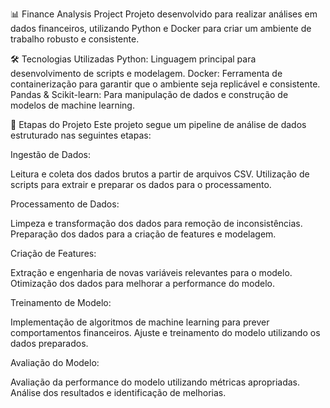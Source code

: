 
📊 Finance Analysis Project
Projeto desenvolvido para realizar análises em dados financeiros, utilizando Python e Docker para criar um ambiente de trabalho robusto e consistente.

🛠️ Tecnologias Utilizadas
Python: Linguagem principal para desenvolvimento de scripts e modelagem.
Docker: Ferramenta de containerização para garantir que o ambiente seja replicável e consistente.
Pandas & Scikit-learn: Para manipulação de dados e construção de modelos de machine learning.

🚀 Etapas do Projeto
Este projeto segue um pipeline de análise de dados estruturado nas seguintes etapas:

Ingestão de Dados:

Leitura e coleta dos dados brutos a partir de arquivos CSV.
Utilização de scripts para extrair e preparar os dados para o processamento.

Processamento de Dados:

Limpeza e transformação dos dados para remoção de inconsistências.
Preparação dos dados para a criação de features e modelagem.

Criação de Features:

Extração e engenharia de novas variáveis relevantes para o modelo.
Otimização dos dados para melhorar a performance do modelo.

Treinamento de Modelo:

Implementação de algoritmos de machine learning para prever comportamentos financeiros.
Ajuste e treinamento do modelo utilizando os dados preparados.

Avaliação do Modelo:

Avaliação da performance do modelo utilizando métricas apropriadas.
Análise dos resultados e identificação de melhorias.
